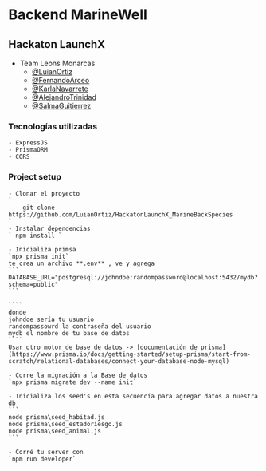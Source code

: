 # Backend MarineWell
##  Hackaton LaunchX
- Team Leons Monarcas
    - [@LuianOrtiz](https://github.com/LuianOrtiz)
    - [@FernandoArceo](https://github.com/FerchoArceo)
    - [@KarlaNavarrete](https://github.com/KarlaINZ25)
    - [@AlejandroTrinidad](https://github.com/AlejandroTrinidad97)
    - [@SalmaGuitierrez](https://github.com/Pagutri)

### Tecnologías utilizadas
    - ExpressJS
    - PrismaORM
    - CORS

### Project setup
    - Clonar el proyecto
    `
        git clone https://github.com/LuianOrtiz/HackatonLaunchX_MarineBackSpecies
    `
    - Instalar dependencias
    ` npm install `

    - Inicializa primsa
    `npx prisma init`
    te crea un archivo **.env** , ve y agrega
    ```
    DATABASE_URL="postgresql://johndoe:randompassword@localhost:5432/mydb?schema=public"
    ```  
    
    ````
    donde 
    johndoe sería tu usuario
    randompassowrd la contraseña del usuario
    mydb el nombre de tu base de datos
    ````
    Usar otro motor de base de datos -> [documentación de prisma](https://www.prisma.io/docs/getting-started/setup-prisma/start-from-scratch/relational-databases/connect-your-database-node-mysql) 

    - Corre la migración a la Base de datos
    `npx prisma migrate dev --name init` 

    - Inicializa los seed's en esta secuencía para agregar datos a nuestra db
    ```
    node prisma\seed_habitad.js
    node prisma\seed_estadoriesgo.js
    node prisma\seed_animal.js
    ```

    - Corré tu server con
    `npm run developer`


